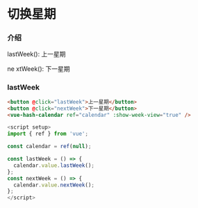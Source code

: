 # 切换星期

### 介绍

lastWeek(): 上一星期

ne xtWeek(): 下一星期

### lastWeek

```html
<button @click="lastWeek">上一星期</button>
<button @click="nextWeek">下一星期</button>
<vue-hash-calendar ref="calendar" :show-week-view="true" />
```

```js
<script setup>
import { ref } from 'vue';

const calendar = ref(null);

const lastWeek = () => {
  calendar.value.lastWeek();
};
const nextWeek = () => {
  calendar.value.nextWeek();
};
</script>
```
